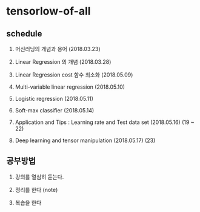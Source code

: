 # tensorlow-of-all 

## schedule

1. 머신러닝의 개념과 용어 (2018.03.23)

2. Linear Regression 의 개념 (2018.03.28)

3. Linear Regression cost 함수 최소화 (2018.05.09)

4. Multi-variable linear regression (2018.05.10)

5. Logistic regression (2018.05.11)

6. Soft-max classifier (2018.05.14)

7. Application and Tips : Learning rate and Test data set (2018.05.16) (19 ~ 22)

8. Deep learning and tensor manipulation (2018.05.17) (23)

## 공부방법

 1. 강의를 열심히 듣는다.

 2. 정리를 한다 (note)

 3. 복습을 한다